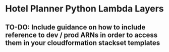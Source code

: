# Hotel Planner Python Lambda Layers
## TO-DO: Include guidance on how to include reference to dev / prod ARNs in order to access them in your cloudformation stackset templates